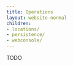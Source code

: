 ```yaml
---
title: Operations
layout: website-normal
children:
- locations/
- persistence/
- webconsole/
---
```


TODO
